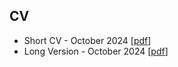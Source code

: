 <!-- ---
layout: cv
permalink: /cv/
title: cv
nav: true
nav_order: 5
cv_pdf: example_pdf.pdf
description: This is a description of the page. You can modify it in '_pages/cv.md'. You can also change or remove the top pdf download button.
toc:
  sidebar: left
--- -->

## CV

- Short CV - October 2024 [[pdf](/path/to/your/short_cv.pdf)]
- Long Version - October 2024 [[pdf](/path/to/your/long_cv.pdf)]
